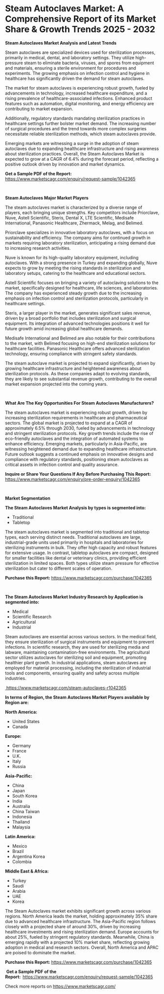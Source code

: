 <p><h1>Steam Autoclaves Market: A Comprehensive Report of its Market Share & Growth Trends 2025 - 2032</h1></p><p><strong>Steam Autoclaves Market Analysis and Latest Trends</strong></p>
<p><p>Steam autoclaves are specialized devices used for sterilization processes, primarily in medical, dental, and laboratory settings. They utilize high-pressure steam to eliminate bacteria, viruses, and spores from equipment and materials, ensuring a sterile environment for procedures and experiments. The growing emphasis on infection control and hygiene in healthcare has significantly driven the demand for steam autoclaves.</p><p>The market for steam autoclaves is experiencing robust growth, fueled by advancements in technology, increased healthcare expenditure, and a rising prevalence of healthcare-associated infections. Enhanced product features such as automation, digital monitoring, and energy efficiency are contributing to market expansion. </p><p>Additionally, regulatory standards mandating sterilization practices in healthcare settings further bolster market demand. The increasing number of surgical procedures and the trend towards more complex surgeries necessitate reliable sterilization methods, which steam autoclaves provide. </p><p>Emerging markets are witnessing a surge in the adoption of steam autoclaves due to expanding healthcare infrastructure and rising awareness about sterilization practices. Overall, the Steam Autoclaves Market is expected to grow at a CAGR of 6.4% during the forecast period, reflecting a positive outlook driven by innovation and market dynamics.</p></p>
<p><strong>Get a Sample PDF of the Report:&nbsp;</strong> <a href="https://www.marketscagr.com/enquiry/request-sample/1042365?utm_campaign=1879&utm_medium=2&utm_source=Github&utm_content=ia&utm_term=16022025&utm_id=steam-autoclaves">https://www.marketscagr.com/enquiry/request-sample/1042365</a></p>
<p>&nbsp;</p>
<p><strong>Steam Autoclaves Major Market Players</strong></p>
<p><p>The steam autoclaves market is characterized by a diverse range of players, each bringing unique strengths. Key competitors include Priorclave, Nuve, Astell Scientific, Steris, Dental X, LTE Scientific, Medisafe International, Panasonic Healthcare, Zhermack, Melag, and Belimed.</p><p>Priorclave specializes in innovative laboratory autoclaves, with a focus on sustainability and efficiency. The company aims for continued growth in markets requiring laboratory sterilization, anticipating a rising demand due to increasing research activities.</p><p>Nuve is known for its high-quality laboratory equipment, including autoclaves. With a strong presence in Turkey and expanding globally, Nuve expects to grow by meeting the rising standards in sterilization and laboratory setups, catering to the healthcare and educational sectors.</p><p>Astell Scientific focuses on bringing a variety of autoclaving solutions to the market, specifically designed for healthcare, life sciences, and laboratories. The company has experienced steady growth due to the increasing emphasis on infection control and sterilization protocols, particularly in healthcare settings.</p><p>Steris, a larger player in the market, generates significant sales revenue, driven by a broad portfolio that includes sterilization and surgical equipment. Its integration of advanced technologies positions it well for future growth amid increasing global healthcare demands.</p><p>Medisafe International and Belimed are also notable for their contributions to the market, with Belimed focusing on high-end sterilization solutions for healthcare facilities. Panasonic Healthcare offers advanced sterilization technology, ensuring compliance with stringent safety standards.</p><p>The steam autoclave market is projected to expand significantly, driven by growing healthcare infrastructure and heightened awareness about sterilization protocols. As these companies adapt to evolving standards, they are likely to see substantial revenue growth, contributing to the overall market expansion projected into the coming years.</p></p>
<p>&nbsp;</p>
<p><strong>What Are The Key Opportunities For Steam Autoclaves Manufacturers?</strong></p>
<p><p>The steam autoclaves market is experiencing robust growth, driven by increasing sterilization requirements in healthcare and pharmaceutical sectors. The global market is projected to expand at a CAGR of approximately 6.5% through 2030, fueled by advancements in technology and stringent sterilization protocols. Key growth trends include the rise of eco-friendly autoclaves and the integration of automated systems to enhance efficiency. Emerging markets, particularly in Asia-Pacific, are witnessing heightened demand due to expanding healthcare infrastructure. Future outlook suggests a continued emphasis on innovative designs and compliance with regulatory standards, positioning steam autoclaves as critical assets in infection control and quality assurance.</p></p>
<p><strong>Inquire or Share Your Questions If Any Before Purchasing This Report:</strong> <a href="https://www.marketscagr.com/enquiry/pre-order-enquiry/1042365?utm_campaign=1879&utm_medium=2&utm_source=Github&utm_content=ia&utm_term=16022025&utm_id=steam-autoclaves">https://www.marketscagr.com/enquiry/pre-order-enquiry/1042365</a></p>
<p>&nbsp;</p>
<p><strong>Market Segmentation</strong></p>
<p><strong>The Steam Autoclaves Market Analysis by types is segmented into:</strong></p>
<p><ul><li>Traditional</li><li>Tabletop</li></ul></p>
<p><p>The steam autoclaves market is segmented into traditional and tabletop types, each serving distinct needs. Traditional autoclaves are large, industrial-grade units used primarily in hospitals and laboratories for sterilizing instruments in bulk. They offer high capacity and robust features for extensive usage. In contrast, tabletop autoclaves are compact, designed for smaller facilities like dental or veterinary clinics, providing efficient sterilization in limited spaces. Both types utilize steam pressure for effective sterilization but cater to different scales of operation.</p></p>
<p><strong>Purchase this Report:&nbsp;</strong><a href="https://www.marketscagr.com/purchase/1042365?utm_campaign=1879&utm_medium=2&utm_source=Github&utm_content=ia&utm_term=16022025&utm_id=steam-autoclaves">https://www.marketscagr.com/purchase/1042365</a></p>
<p>&nbsp;</p>
<p><strong>The Steam Autoclaves Market Industry Research by Application is segmented into:</strong></p>
<p><ul><li>Medical</li><li>Scientific Research</li><li>Agricultural</li><li>Industrial</li></ul></p>
<p><p>Steam autoclaves are essential across various sectors. In the medical field, they ensure sterilization of surgical instruments and equipment to prevent infections. In scientific research, they are used for sterilizing media and labware, maintaining contamination-free environments. The agricultural sector utilizes autoclaves for sterilizing soil and equipment, promoting healthier plant growth. In industrial applications, steam autoclaves are employed for material processing, including the sterilization of industrial tools and components, ensuring quality and safety across multiple industries.</p></p>
<p><a href="https://www.marketscagr.com/steam-autoclaves-r1042365?utm_campaign=1879&utm_medium=2&utm_source=Github&utm_content=ia&utm_term=16022025&utm_id=steam-autoclaves">&nbsp;https://www.marketscagr.com/steam-autoclaves-r1042365</a></p>
<p><strong>In terms of Region, the Steam Autoclaves Market Players available by Region are:</strong></p>
<p>
    <p> <strong> North America: </strong>
        <ul>
            <li>United States</li>
            <li>Canada</li>
        </ul>
        </p> 
    <p> <strong> Europe: </strong>
        <ul>
            <li>Germany</li>
            <li>France</li>
            <li>U.K.</li>
            <li>Italy</li>
            <li>Russia</li>
        </ul>
        </p> 
    <p> <strong> Asia-Pacific: </strong>
        <ul>
            <li>China</li>
            <li>Japan</li>
            <li>South Korea</li>
            <li>India</li>
            <li>Australia</li>
            <li>China Taiwan</li>
            <li>Indonesia</li>
            <li>Thailand</li>
            <li>Malaysia</li>
        </ul>
        </p> 
    <p> <strong> Latin America: </strong>
        <ul>
            <li>Mexico</li>
            <li>Brazil</li>
            <li>Argentina Korea</li>
            <li>Colombia</li>
        </ul>
        </p> 
    <p> <strong> Middle East & Africa: </strong>
        <ul>
            <li>Turkey</li>
            <li>Saudi</li>
            <li>Arabia</li>
            <li>UAE</li>
            <li>Korea</li>
        </ul>
    </p>
    </p>
<p><p>The Steam Autoclaves market exhibits significant growth across various regions. North America leads the market, holding approximately 35% share due to advanced healthcare infrastructure. The Asia-Pacific region follows closely with a projected share of around 30%, driven by increasing healthcare investments and rising sterilization demand. Europe accounts for about 25%, fueled by stringent regulatory standards. Meanwhile, China is emerging rapidly with a projected 10% market share, reflecting growing adoption in medical and research sectors. Overall, North America and APAC are poised to dominate the market.</p></p>
<p><strong>Purchase this Report: </strong><a href="https://www.marketscagr.com/purchase/1042365?utm_campaign=1879&utm_medium=2&utm_source=Github&utm_content=ia&utm_term=16022025&utm_id=steam-autoclaves">https://www.marketscagr.com/purchase/1042365</a></p>
<p>&nbsp;<strong>Get a Sample PDF of the Report:&nbsp;&nbsp;</strong><a href="https://www.marketscagr.com/enquiry/request-sample/1042365?utm_campaign=1879&utm_medium=2&utm_source=Github&utm_content=ia&utm_term=16022025&utm_id=steam-autoclaves">https://www.marketscagr.com/enquiry/request-sample/1042365</a></p>
<p><strong></strong></p>
<p>Check more reports on <a href="https://www.marketscagr.com/?utm_campaign=1879&utm_medium=2&utm_source=Github&utm_content=ia&utm_term=16022025&utm_id=steam-autoclaves">https://www.marketscagr.com/</a></p>